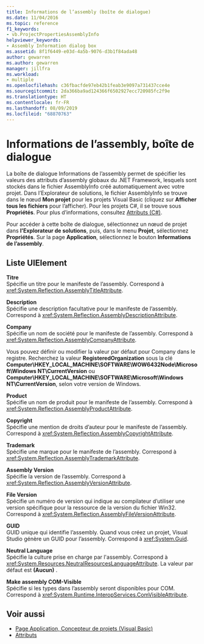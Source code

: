 ```yaml
---
title: Informations de l’assembly (boîte de dialogue)
ms.date: 11/04/2016
ms.topic: reference
f1_keywords:
- vb.ProjectPropertiesAssemblyInfo
helpviewer_keywords:
- Assembly Information dialog box
ms.assetid: 8f1f6449-e03d-4a5b-9076-d3b1f84ada48
author: gewarren
ms.author: gewarren
manager: jillfra
ms.workload:
- multiple
ms.openlocfilehash: c36fbacfde97eb42b1feab3e9097a731437cce4e
ms.sourcegitcommit: 2da366ba9ad124366f6502927ecc720985fc2f9e
ms.translationtype: HT
ms.contentlocale: fr-FR
ms.lasthandoff: 08/09/2019
ms.locfileid: "68870763"
---
```

# <a name="assembly-information-dialog-box"></a>Informations de l’assembly, boîte de dialogue

La boîte de dialogue Informations de l’assembly permet de spécifier les valeurs des attributs d’assembly globaux du .NET Framework, lesquels sont stockés dans le fichier AssemblyInfo créé automatiquement avec votre projet. Dans l’Explorateur de solutions, le fichier AssemblyInfo se trouve dans le nœud **Mon projet** pour les projets Visual Basic (cliquez sur **Afficher tous les fichiers** pour l’afficher). Pour les projets C#, il se trouve sous **Propriétés**. Pour plus d’informations, consultez [Attributs (C#)](/dotnet/csharp/programming-guide/concepts/attributes/index).

Pour accéder à cette boîte de dialogue, sélectionnez un nœud de projet dans **l’Explorateur de solutions**, puis, dans le menu **Projet**, sélectionnez **Propriétés**. Sur la page **Application**, sélectionnez le bouton **Informations de l’assembly**.

## <a name="uielement-list"></a>Liste UIElement

**Titre**\
Spécifie un titre pour le manifeste de l’assembly. Correspond à <xref:System.Reflection.AssemblyTitleAttribute>.

**Description**\
Spécifie une description facultative pour le manifeste de l’assembly. Correspond à <xref:System.Reflection.AssemblyDescriptionAttribute>.

**Company**\
Spécifie un nom de société pour le manifeste de l’assembly. Correspond à <xref:System.Reflection.AssemblyCompanyAttribute>.

Vous pouvez définir ou modifier la valeur par défaut pour Company dans le registre. Recherchez la valeur **RegisteredOrganization** sous la clé **Computer\HKEY_LOCAL_MACHINE\SOFTWARE\WOW6432Node\Microsoft\Windows NT\CurrentVersion** ou **Computer\HKEY_LOCAL_MACHINE\SOFTWARE\Microsoft\Windows NT\CurrentVersion**, selon votre version de Windows.

**Product**\
Spécifie un nom de produit pour le manifeste de l’assembly. Correspond à <xref:System.Reflection.AssemblyProductAttribute>.

**Copyright**\
Spécifie une mention de droits d’auteur pour le manifeste de l’assembly. Correspond à <xref:System.Reflection.AssemblyCopyrightAttribute>.

**Trademark**\
Spécifie une marque pour le manifeste de l’assembly. Correspond à <xref:System.Reflection.AssemblyTrademarkAttribute>.

**Assembly Version**\
Spécifie la version de l’assembly. Correspond à <xref:System.Reflection.AssemblyVersionAttribute>.

**File Version**\
Spécifie un numéro de version qui indique au compilateur d’utiliser une version spécifique pour la ressource de la version du fichier Win32. Correspond à <xref:System.Reflection.AssemblyFileVersionAttribute>.

**GUID**\
GUID unique qui identifie l’assembly. Quand vous créez un projet, Visual Studio génère un GUID pour l’assembly. Correspond à <xref:System.Guid>.

**Neutral Language**\
Spécifie la culture prise en charge par l'assembly. Correspond à <xref:System.Resources.NeutralResourcesLanguageAttribute>. La valeur par défaut est **(Aucun)** .

**Make assembly COM-Visible**\
Spécifie si les types dans l’assembly seront disponibles pour COM. Correspond à <xref:System.Runtime.InteropServices.ComVisibleAttribute>.

## <a name="see-also"></a>Voir aussi

- [Page Application, Concepteur de projets (Visual Basic)](../../ide/reference/application-page-project-designer-visual-basic.md)
- [Attributs](https://msdn.microsoft.com/Library/ae334cee-d96c-4243-a5e3-06dd7fcaf205)
